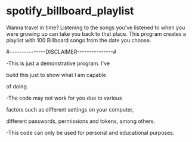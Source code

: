 # spotify_billboard_playlist

Wanna travel in time? Listening to the songs 
you've listened to when you were growing up 
can take you back to that place. This program 
creates a playlist with 100 Billboard songs 
from the date you choose.

#---------------DISCLAIMER---------------#

-This is just a demonstrative program. I've

build this just to show what I am capable

of doing.

-The code may not work for you due to various

factors such as different settings on your computer,

different passwords, permissions and tokens, among others.

-This code can only be used for personal and educational purposes.
